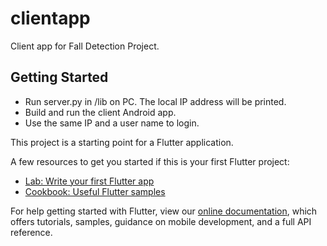 # clientapp

Client app for Fall Detection Project.

## Getting Started

- Run server.py in /lib on PC. The local IP address will be printed.
- Build and run the client Android app.
- Use the same IP and a user name to login.

This project is a starting point for a Flutter application.

A few resources to get you started if this is your first Flutter project:

- [Lab: Write your first Flutter app](https://flutter.dev/docs/get-started/codelab)
- [Cookbook: Useful Flutter samples](https://flutter.dev/docs/cookbook)

For help getting started with Flutter, view our
[online documentation](https://flutter.dev/docs), which offers tutorials,
samples, guidance on mobile development, and a full API reference.



